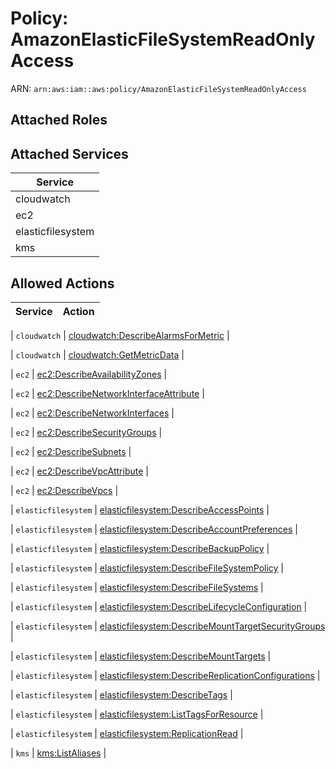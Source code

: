 # Policy: AmazonElasticFileSystemReadOnlyAccess

ARN: `arn:aws:iam::aws:policy/AmazonElasticFileSystemReadOnlyAccess`

## Attached Roles

## Attached Services

| Service |
|---------|
| cloudwatch |
| ec2 |
| elasticfilesystem |
| kms |

## Allowed Actions

| Service | Action |
|:-------:|--------|

| `cloudwatch` | [cloudwatch:DescribeAlarmsForMetric](../actions.md#cloudwatch:describealarmsformetric) |

| `cloudwatch` | [cloudwatch:GetMetricData](../actions.md#cloudwatch:getmetricdata) |

| `ec2` | [ec2:DescribeAvailabilityZones](../actions.md#ec2:describeavailabilityzones) |

| `ec2` | [ec2:DescribeNetworkInterfaceAttribute](../actions.md#ec2:describenetworkinterfaceattribute) |

| `ec2` | [ec2:DescribeNetworkInterfaces](../actions.md#ec2:describenetworkinterfaces) |

| `ec2` | [ec2:DescribeSecurityGroups](../actions.md#ec2:describesecuritygroups) |

| `ec2` | [ec2:DescribeSubnets](../actions.md#ec2:describesubnets) |

| `ec2` | [ec2:DescribeVpcAttribute](../actions.md#ec2:describevpcattribute) |

| `ec2` | [ec2:DescribeVpcs](../actions.md#ec2:describevpcs) |

| `elasticfilesystem` | [elasticfilesystem:DescribeAccessPoints](../actions.md#elasticfilesystem:describeaccesspoints) |

| `elasticfilesystem` | [elasticfilesystem:DescribeAccountPreferences](../actions.md#elasticfilesystem:describeaccountpreferences) |

| `elasticfilesystem` | [elasticfilesystem:DescribeBackupPolicy](../actions.md#elasticfilesystem:describebackuppolicy) |

| `elasticfilesystem` | [elasticfilesystem:DescribeFileSystemPolicy](../actions.md#elasticfilesystem:describefilesystempolicy) |

| `elasticfilesystem` | [elasticfilesystem:DescribeFileSystems](../actions.md#elasticfilesystem:describefilesystems) |

| `elasticfilesystem` | [elasticfilesystem:DescribeLifecycleConfiguration](../actions.md#elasticfilesystem:describelifecycleconfiguration) |

| `elasticfilesystem` | [elasticfilesystem:DescribeMountTargetSecurityGroups](../actions.md#elasticfilesystem:describemounttargetsecuritygroups) |

| `elasticfilesystem` | [elasticfilesystem:DescribeMountTargets](../actions.md#elasticfilesystem:describemounttargets) |

| `elasticfilesystem` | [elasticfilesystem:DescribeReplicationConfigurations](../actions.md#elasticfilesystem:describereplicationconfigurations) |

| `elasticfilesystem` | [elasticfilesystem:DescribeTags](../actions.md#elasticfilesystem:describetags) |

| `elasticfilesystem` | [elasticfilesystem:ListTagsForResource](../actions.md#elasticfilesystem:listtagsforresource) |

| `elasticfilesystem` | [elasticfilesystem:ReplicationRead](../actions.md#elasticfilesystem:replicationread) |

| `kms` | [kms:ListAliases](../actions.md#kms:listaliases) |
